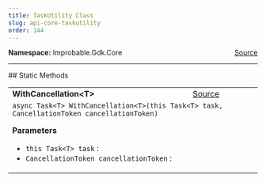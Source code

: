```yaml
---
title: TaskUtility Class
slug: api-core-taskutility
order: 144
---
```


<p><b>Namespace:</b> Improbable.Gdk.Core<span style="float: right"><a href="https://www.github.com/spatialos/gdk-for-unity/blob/0.3.3/workers/unity/Packages/io.improbable.gdk.core/Utility/TaskUtility.cs/#L7">Source</a></span></p>











</p>
<hr style="width:100%; border-top-color:#d8d8d8" />
## Static Methods


</p>


<table class="io-api-doc">    <tr>        <td class="io-api-doc-name"><a id="withcancellation-t-this-task-t-cancellationtoken"></a><b>WithCancellation&lt;T&gt;</b></td>        <td class="io-api-doc-source"><a href="https://www.github.com/spatialos/gdk-for-unity/blob/0.3.3/workers/unity/Packages/io.improbable.gdk.core/Utility/TaskUtility.cs/#L9">Source</a></td>    </tr>    <tr>        <td class="io-api-doc-content" colspan="2"><code>async Task&lt;T&gt; WithCancellation&lt;T&gt;(this Task&lt;T&gt; task, CancellationToken cancellationToken)</code></p></p><b>Parameters</b><ul><li><code>this Task&lt;T&gt; task</code> : </li><li><code>CancellationToken cancellationToken</code> : </li></ul></td>    </tr></table>





